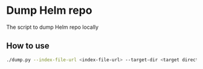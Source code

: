 # Dump Helm repo

The script to dump Helm repo locally

## How to use

```sh
./dump.py --index-file-url <index-file-url> --target-dir <target directory>
```
